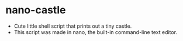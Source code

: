 # nano-castle
- Cute little shell script that prints out a tiny castle.
- This script was made in nano, the built-in command-line text editor.
